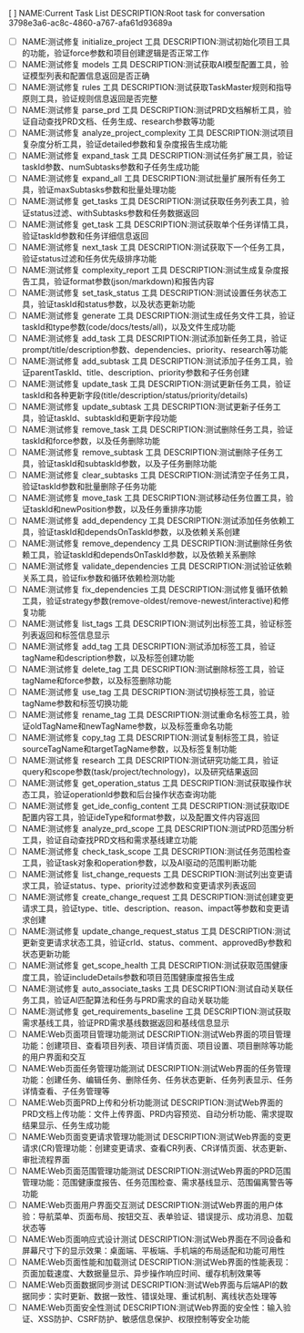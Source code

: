 [ ] NAME:Current Task List DESCRIPTION:Root task for conversation 3798e3a6-ac8c-4860-a767-afa61d93689a
-[ ] NAME:测试修复 initialize_project 工具 DESCRIPTION:测试初始化项目工具的功能，验证force参数和项目创建逻辑是否正常工作
-[ ] NAME:测试修复 models 工具 DESCRIPTION:测试获取AI模型配置工具，验证模型列表和配置信息返回是否正确
-[ ] NAME:测试修复 rules 工具 DESCRIPTION:测试获取TaskMaster规则和指导原则工具，验证规则信息返回是否完整
-[ ] NAME:测试修复 parse_prd 工具 DESCRIPTION:测试PRD文档解析工具，验证自动查找PRD文档、任务生成、research参数等功能
-[ ] NAME:测试修复 analyze_project_complexity 工具 DESCRIPTION:测试项目复杂度分析工具，验证detailed参数和复杂度报告生成功能
-[ ] NAME:测试修复 expand_task 工具 DESCRIPTION:测试任务扩展工具，验证taskId参数、numSubtasks参数和子任务生成功能
-[ ] NAME:测试修复 expand_all 工具 DESCRIPTION:测试批量扩展所有任务工具，验证maxSubtasks参数和批量处理功能
-[ ] NAME:测试修复 get_tasks 工具 DESCRIPTION:测试获取任务列表工具，验证status过滤、withSubtasks参数和任务数据返回
-[ ] NAME:测试修复 get_task 工具 DESCRIPTION:测试获取单个任务详情工具，验证taskId参数和任务详细信息返回
-[ ] NAME:测试修复 next_task 工具 DESCRIPTION:测试获取下一个任务工具，验证status过滤和任务优先级排序功能
-[ ] NAME:测试修复 complexity_report 工具 DESCRIPTION:测试生成复杂度报告工具，验证format参数(json/markdown)和报告内容
-[ ] NAME:测试修复 set_task_status 工具 DESCRIPTION:测试设置任务状态工具，验证taskId和status参数，以及状态更新功能
-[ ] NAME:测试修复 generate 工具 DESCRIPTION:测试生成任务文件工具，验证taskId和type参数(code/docs/tests/all)，以及文件生成功能
-[ ] NAME:测试修复 add_task 工具 DESCRIPTION:测试添加新任务工具，验证prompt/title/description参数、dependencies、priority、research等功能
-[ ] NAME:测试修复 add_subtask 工具 DESCRIPTION:测试添加子任务工具，验证parentTaskId、title、description、priority参数和子任务创建
-[ ] NAME:测试修复 update_task 工具 DESCRIPTION:测试更新任务工具，验证taskId和各种更新字段(title/description/status/priority/details)
-[ ] NAME:测试修复 update_subtask 工具 DESCRIPTION:测试更新子任务工具，验证taskId、subtaskId和更新字段功能
-[ ] NAME:测试修复 remove_task 工具 DESCRIPTION:测试删除任务工具，验证taskId和force参数，以及任务删除功能
-[ ] NAME:测试修复 remove_subtask 工具 DESCRIPTION:测试删除子任务工具，验证taskId和subtaskId参数，以及子任务删除功能
-[ ] NAME:测试修复 clear_subtasks 工具 DESCRIPTION:测试清空子任务工具，验证taskId参数和批量删除子任务功能
-[ ] NAME:测试修复 move_task 工具 DESCRIPTION:测试移动任务位置工具，验证taskId和newPosition参数，以及任务重排序功能
-[ ] NAME:测试修复 add_dependency 工具 DESCRIPTION:测试添加任务依赖工具，验证taskId和dependsOnTaskId参数，以及依赖关系创建
-[ ] NAME:测试修复 remove_dependency 工具 DESCRIPTION:测试删除任务依赖工具，验证taskId和dependsOnTaskId参数，以及依赖关系删除
-[ ] NAME:测试修复 validate_dependencies 工具 DESCRIPTION:测试验证依赖关系工具，验证fix参数和循环依赖检测功能
-[ ] NAME:测试修复 fix_dependencies 工具 DESCRIPTION:测试修复循环依赖工具，验证strategy参数(remove-oldest/remove-newest/interactive)和修复功能
-[ ] NAME:测试修复 list_tags 工具 DESCRIPTION:测试列出标签工具，验证标签列表返回和标签信息显示
-[ ] NAME:测试修复 add_tag 工具 DESCRIPTION:测试添加标签工具，验证tagName和description参数，以及标签创建功能
-[ ] NAME:测试修复 delete_tag 工具 DESCRIPTION:测试删除标签工具，验证tagName和force参数，以及标签删除功能
-[ ] NAME:测试修复 use_tag 工具 DESCRIPTION:测试切换标签工具，验证tagName参数和标签切换功能
-[ ] NAME:测试修复 rename_tag 工具 DESCRIPTION:测试重命名标签工具，验证oldTagName和newTagName参数，以及标签重命名功能
-[ ] NAME:测试修复 copy_tag 工具 DESCRIPTION:测试复制标签工具，验证sourceTagName和targetTagName参数，以及标签复制功能
-[ ] NAME:测试修复 research 工具 DESCRIPTION:测试研究功能工具，验证query和scope参数(task/project/technology)，以及研究结果返回
-[ ] NAME:测试修复 get_operation_status 工具 DESCRIPTION:测试获取操作状态工具，验证operationId参数和后台操作状态查询功能
-[ ] NAME:测试修复 get_ide_config_content 工具 DESCRIPTION:测试获取IDE配置内容工具，验证ideType和format参数，以及配置文件内容返回
-[ ] NAME:测试修复 analyze_prd_scope 工具 DESCRIPTION:测试PRD范围分析工具，验证自动查找PRD文档和需求基线建立功能
-[ ] NAME:测试修复 check_task_scope 工具 DESCRIPTION:测试任务范围检查工具，验证task对象和operation参数，以及AI驱动的范围判断功能
-[ ] NAME:测试修复 list_change_requests 工具 DESCRIPTION:测试列出变更请求工具，验证status、type、priority过滤参数和变更请求列表返回
-[ ] NAME:测试修复 create_change_request 工具 DESCRIPTION:测试创建变更请求工具，验证type、title、description、reason、impact等参数和变更请求创建
-[ ] NAME:测试修复 update_change_request_status 工具 DESCRIPTION:测试更新变更请求状态工具，验证crId、status、comment、approvedBy参数和状态更新功能
-[ ] NAME:测试修复 get_scope_health 工具 DESCRIPTION:测试获取范围健康度工具，验证includeDetails参数和项目范围健康度报告生成
-[ ] NAME:测试修复 auto_associate_tasks 工具 DESCRIPTION:测试自动关联任务工具，验证AI匹配算法和任务与PRD需求的自动关联功能
-[ ] NAME:测试修复 get_requirements_baseline 工具 DESCRIPTION:测试获取需求基线工具，验证PRD需求基线数据返回和基线信息显示
-[ ] NAME:Web页面项目管理功能测试 DESCRIPTION:测试Web界面的项目管理功能：创建项目、查看项目列表、项目详情页面、项目设置、项目删除等功能的用户界面和交互
-[ ] NAME:Web页面任务管理功能测试 DESCRIPTION:测试Web界面的任务管理功能：创建任务、编辑任务、删除任务、任务状态更新、任务列表显示、任务详情查看、子任务管理等
-[ ] NAME:Web页面PRD上传和分析功能测试 DESCRIPTION:测试Web界面的PRD文档上传功能：文件上传界面、PRD内容预览、自动分析功能、需求提取结果显示、任务生成功能
-[ ] NAME:Web页面变更请求管理功能测试 DESCRIPTION:测试Web界面的变更请求(CR)管理功能：创建变更请求、查看CR列表、CR详情页面、状态更新、审批流程界面
-[ ] NAME:Web页面范围管理功能测试 DESCRIPTION:测试Web界面的PRD范围管理功能：范围健康度报告、任务范围检查、需求基线显示、范围偏离警告等功能
-[ ] NAME:Web页面用户界面交互测试 DESCRIPTION:测试Web界面的用户体验：导航菜单、页面布局、按钮交互、表单验证、错误提示、成功消息、加载状态等
-[ ] NAME:Web页面响应式设计测试 DESCRIPTION:测试Web界面在不同设备和屏幕尺寸下的显示效果：桌面端、平板端、手机端的布局适配和功能可用性
-[ ] NAME:Web页面性能和加载测试 DESCRIPTION:测试Web界面的性能表现：页面加载速度、大数据量显示、异步操作响应时间、缓存机制效果等
-[ ] NAME:Web页面数据同步测试 DESCRIPTION:测试Web界面与后端API的数据同步：实时更新、数据一致性、错误处理、重试机制、离线状态处理等
-[ ] NAME:Web页面安全性测试 DESCRIPTION:测试Web界面的安全性：输入验证、XSS防护、CSRF防护、敏感信息保护、权限控制等安全功能